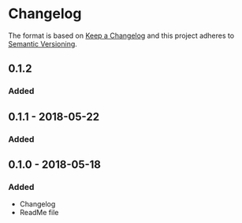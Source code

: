 # Changelog

The format is based on [Keep a Changelog](http://keepachangelog.com/en/1.0.0/)
and this project adheres to [Semantic Versioning](http://semver.org/spec/v2.0.0.html).

## 0.1.2
### Added


## 0.1.1 - 2018-05-22
### Added


## 0.1.0 - 2018-05-18
### Added
* Changelog
* ReadMe file